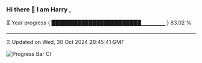 ### Hi there 👋 I am Harry , 

⏳ Year progress { ████████████████████████▁▁▁▁▁▁ } 83.02 %

---

⏰ Updated on Wed, 30 Oct 2024 20:45:41 GMT

![Progress Bar CI](https://github.com/duykhang68/duykhang68/workflows/Progress%20Bar%20CI/badge.svg)
